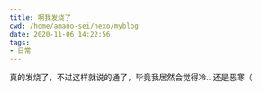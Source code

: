 ```yaml
---
title: 啊我发烧了
cwd: /home/amano-sei/hexo/myblog
date: 2020-11-06 14:22:56
tags:
- 日常
---
```


真的发烧了，不过这样就说的通了，毕竟我居然会觉得冷...还是恶寒（

